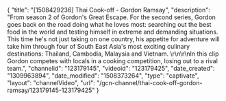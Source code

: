 {
    "title": "[1508429236] Thai Cook-off - Gordon Ramsay",
    "description": "From season 2 of Gordon's Great Escape. For the second series, Gordon goes back on the road doing what he loves most: searching out the best food in the world and testing himself in extreme and demanding situations. This time he's not just taking on one country, his appetite for adventure will take him through four of South East Asia's most exciting culinary destinations: Thailand, Cambodia, Malaysia and Vietnam. \r\n\r\nIn this clip Gordon competes with locals in a cooking competition, losing out to a rival team.",
    "channelid": "123179145",
    "videoid": "123179425",
    "date_created": "1309963894",
    "date_modified": "1508373264",
    "type": "captivate",
    "layout": "channelVideo",
    "url": "\/gcn-channel\/thai-cook-off-gordon-ramsay\/123179145-123179425"
}